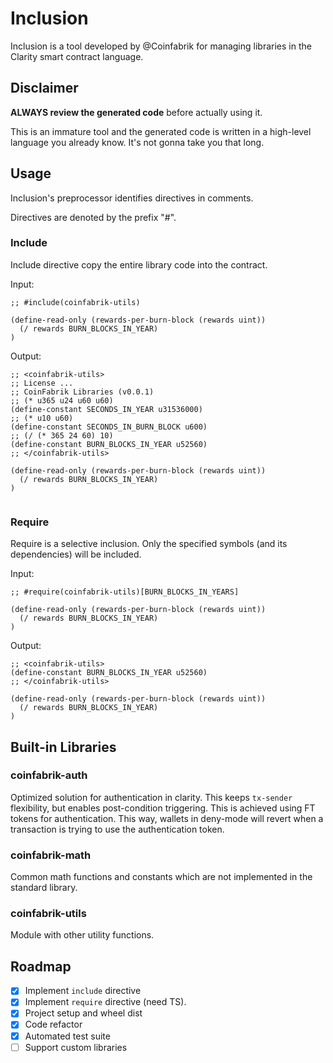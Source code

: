 # Inclusion

Inclusion is a tool developed by @Coinfabrik for managing libraries in the Clarity smart contract language.


## Disclaimer

**ALWAYS review the generated code** before actually using it. 

This is an immature tool and the generated code is written in a high-level language you already know. It's not gonna take you that long.


## Usage

Inclusion's preprocessor identifies directives in comments.

Directives are denoted by the prefix "#".


### Include

Include directive copy the entire library code into the contract.

Input:
```clar
;; #include(coinfabrik-utils)

(define-read-only (rewards-per-burn-block (rewards uint))
  (/ rewards BURN_BLOCKS_IN_YEAR)    
)
```

Output:
```clar
;; <coinfabrik-utils>
;; License ...
;; CoinFabrik Libraries (v0.0.1)
;; (* u365 u24 u60 u60)
(define-constant SECONDS_IN_YEAR u31536000)
;; (* u10 u60)
(define-constant SECONDS_IN_BURN_BLOCK u600)
;; (/ (* 365 24 60) 10)
(define-constant BURN_BLOCKS_IN_YEAR u52560)
;; </coinfabrik-utils>

(define-read-only (rewards-per-burn-block (rewards uint))
  (/ rewards BURN_BLOCKS_IN_YEAR)    
)


```


### Require

Require is a selective inclusion. Only the specified symbols (and its dependencies) will be included.

Input:
```clar
;; #require(coinfabrik-utils)[BURN_BLOCKS_IN_YEARS]

(define-read-only (rewards-per-burn-block (rewards uint))
  (/ rewards BURN_BLOCKS_IN_YEAR)    
)
```

Output:
```clar
;; <coinfabrik-utils>
(define-constant BURN_BLOCKS_IN_YEAR u52560)
;; </coinfabrik-utils>

(define-read-only (rewards-per-burn-block (rewards uint))
  (/ rewards BURN_BLOCKS_IN_YEAR)    
)
```


## Built-in Libraries

### coinfabrik-auth

Optimized solution for authentication in clarity. This keeps `tx-sender` flexibility, but enables post-condition triggering. This is achieved using FT tokens for authentication. This way, wallets in deny-mode will revert when a transaction is trying to use the authentication token.


### coinfabrik-math

Common math functions and constants which are not implemented in the standard library.


### coinfabrik-utils

Module with other utility functions.


## Roadmap

- [x] Implement `include` directive
- [x] Implement `require` directive (need TS).
- [x] Project setup and wheel dist
- [x] Code refactor
- [x] Automated test suite
- [ ] Support custom libraries
